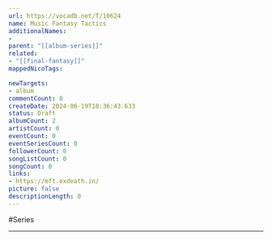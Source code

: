 ```yaml
---
url: https://vocadb.net/T/10624
name: Music Fantasy Tactics
additionalNames: 
- 
parent: "[[album-series]]"
related:
- "[[final-fantasy]]"
mappedNicoTags:

newTargets:
- album
commentCount: 0
createDate: 2024-06-19T18:36:43.633
status: Draft
albumCount: 2
artistCount: 0
eventCount: 0
eventSeriesCount: 0
followerCount: 0
songListCount: 0
songCount: 0
links: 
- https://mft.exdeath.in/
picture: false
descriptionLength: 0
---
```


#Series



---

